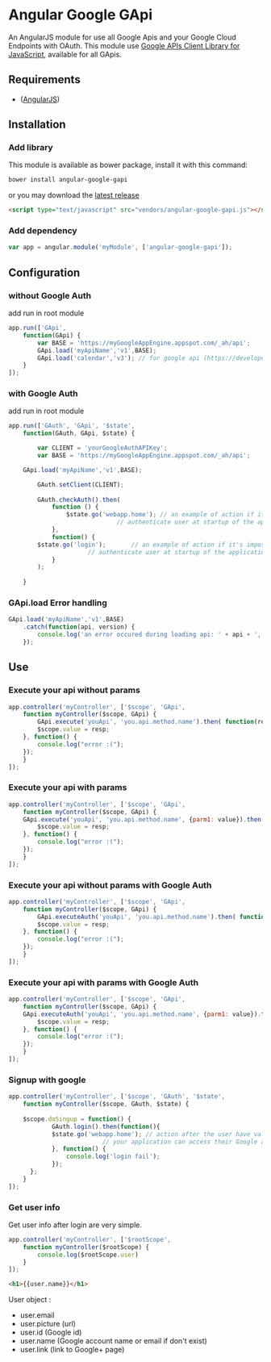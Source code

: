 Angular Google GApi
=======================

An AngularJS module for use all Google Apis and your Google Cloud Endpoints with OAuth.
This module use [Google APIs Client Library for JavaScript](https://developers.google.com/api-client-library/javascript/), available for all GApis.

## Requirements

- ([AngularJS](http://angularjs.org))

## Installation
### Add library
This module is available as bower package, install it with this command:

```bash
bower install angular-google-gapi
```
or you may download the [latest release](https://github.com/maximepvrt/angular-google-gapi/releases)

```html
<script type="text/javascript" src="vendors/angular-google-gapi.js"></script>
```
### Add dependency

```javascript
var app = angular.module('myModule', ['angular-google-gapi']);
```

## Configuration
### without Google Auth

add run in root module

```javascript
app.run(['GApi',
    function(GApi) {
        var BASE = 'https://myGoogleAppEngine.appspot.com/_ah/api';
        GApi.load('myApiName','v1',BASE);
        GApi.load('calendar','v3'); // for google api (https://developers.google.com/apis-explorer/)
    }
]);
```
### with Google Auth

add run in root module

```javascript
app.run(['GAuth', 'GApi', '$state',
    function(GAuth, GApi, $state) {

        var CLIENT = 'yourGoogleAuthAPIKey';
        var BASE = 'https://myGoogleAppEngine.appspot.com/_ah/api';

	GApi.load('myApiName','v1',BASE);

        GAuth.setClient(CLIENT);
        
        GAuth.checkAuth().then(
            function () {
                $state.go('webapp.home'); // an example of action if it's possible to
                			  // authenticate user at startup of the application
            },
            function() {
		$state.go('login');       // an example of action if it's impossible to
					  // authenticate user at startup of the application
            }
        );
        
    }
```

### GApi.load Error handling

```javascript
GApi.load('myApiName','v1',BASE)
    .catch(function(api, version) {
        console.log('an error occured during loading api: ' + api + ', version: ' + version);
    });
```

## Use

### Execute your api without params

```javascript
app.controller('myController', ['$scope', 'GApi',
    function myController($scope, GApi) {
      	GApi.execute('youApi', 'you.api.method.name').then( function(resp) {
	    $scope.value = resp;
	}, function() {
		console.log("error :(");
	});
    }
]);
```

### Execute your api with params

```javascript
app.controller('myController', ['$scope', 'GApi',
    function myController($scope, GApi) {
	GApi.execute('youApi', 'you.api.method.name', {parm1: value}).then( function(resp) {
	    $scope.value = resp;
	}, function() {
		console.log("error :(");
	});
    }
]);
```

### Execute your api without params with Google Auth

```javascript
app.controller('myController', ['$scope', 'GApi',
    function myController($scope, GApi) {
      	GApi.executeAuth('youApi', 'you.api.method.name').then( function(resp) {
	    $scope.value = resp;
	}, function() {
		console.log("error :(");
	});
    }
]);
```

### Execute your api with params with Google Auth

```javascript
app.controller('myController', ['$scope', 'GApi',
    function myController($scope, GApi) {
	GApi.executeAuth('youApi', 'you.api.method.name', {parm1: value}).then( function(resp) {
	    $scope.value = resp;
	}, function() {
		console.log("error :(");
	});
    }
]);
```

### Signup with google

```javascript
app.controller('myController', ['$scope', 'GAuth', '$state',
    function myController($scope, GAuth, $state) {
        
	$scope.doSingup = function() {
      	    GAuth.login().then(function(){
        	$state.go('webapp.home'); // action after the user have validated that
        				  // your application can access their Google account.
            }, function() {
            	console.log('login fail');
            });
      };
    }
]);
```

### Get user info

Get user info after login are very simple.

```javascript
app.controller('myController', ['$rootScope',
    function myController($rootScope) {
        console.log($rootScope.user)
    }
]);
```

```html
<h1>{{user.name}}</h1>
```
User object : 
 - user.email
 - user.picture (url)
 - user.id (Google id)
 - user.name (Google account name or email if don't exist)
 - user.link (link to Google+ page)


